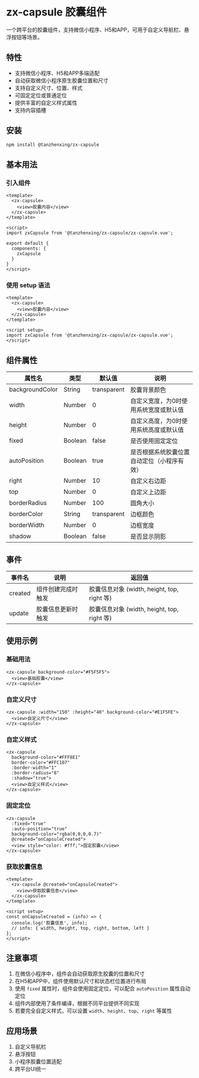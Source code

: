 # zx-capsule 胶囊组件

一个跨平台的胶囊组件，支持微信小程序、H5和APP，可用于自定义导航栏、悬浮按钮等场景。

## 特性

- 支持微信小程序、H5和APP多端适配
- 自动获取微信小程序原生胶囊位置和尺寸
- 支持自定义尺寸、位置、样式
- 可固定定位或普通定位
- 提供丰富的自定义样式属性
- 支持内容插槽

## 安装

```bash
npm install @tanzhenxing/zx-capsule
```

## 基本用法

### 引入组件

```vue
<template>
  <zx-capsule>
    <view>胶囊内容</view>
  </zx-capsule>
</template>

<script>
import zxCapsule from '@tanzhenxing/zx-capsule/zx-capsule.vue';

export default {
  components: {
    zxCapsule
  }
}
</script>
```

### 使用 setup 语法

```vue
<template>
  <zx-capsule>
    <view>胶囊内容</view>
  </zx-capsule>
</template>

<script setup>
import zxCapsule from '@tanzhenxing/zx-capsule/zx-capsule.vue';
</script>
```

## 组件属性

| 属性名           | 类型    | 默认值       | 说明                                  |
|-----------------|---------|-------------|--------------------------------------|
| backgroundColor | String  | transparent | 胶囊背景颜色                          |
| width           | Number  | 0           | 自定义宽度，为0时使用系统宽度或默认值   |
| height          | Number  | 0           | 自定义高度，为0时使用系统高度或默认值   |
| fixed           | Boolean | false       | 是否使用固定定位                      |
| autoPosition    | Boolean | true        | 是否根据系统胶囊位置自动定位（小程序有效）|
| right           | Number  | 10          | 自定义右边距                          |
| top             | Number  | 0           | 自定义上边距                          |
| borderRadius    | Number  | 100         | 圆角大小                              |
| borderColor     | String  | transparent | 边框颜色                              |
| borderWidth     | Number  | 0           | 边框宽度                              |
| shadow          | Boolean | false       | 是否显示阴影                          |

## 事件

| 事件名    | 说明               | 返回值                                |
|-----------|-------------------|--------------------------------------|
| created   | 组件创建完成时触发 | 胶囊信息对象 (width, height, top, right 等) |
| update    | 胶囊信息更新时触发 | 胶囊信息对象 (width, height, top, right 等) |

## 使用示例

### 基础用法

```vue
<zx-capsule background-color="#F5F5F5">
  <view>基础胶囊</view>
</zx-capsule>
```

### 自定义尺寸

```vue
<zx-capsule :width="150" :height="40" background-color="#E1F5FE">
  <view>自定义尺寸</view>
</zx-capsule>
```

### 自定义样式

```vue
<zx-capsule 
  background-color="#FFF8E1" 
  border-color="#FFC107"
  :border-width="1"
  :border-radius="8"
  :shadow="true">
  <view>自定义样式</view>
</zx-capsule>
```

### 固定定位

```vue
<zx-capsule 
  :fixed="true" 
  :auto-position="true"
  background-color="rgba(0,0,0,0.7)"
  @created="onCapsuleCreated">
  <view style="color: #fff;">固定胶囊</view>
</zx-capsule>
```

### 获取胶囊信息

```vue
<template>
  <zx-capsule @created="onCapsuleCreated">
    <view>获取胶囊信息</view>
  </zx-capsule>
</template>

<script setup>
const onCapsuleCreated = (info) => {
  console.log('胶囊信息', info);
  // info: { width, height, top, right, bottom, left }
};
</script>
```

## 注意事项

1. 在微信小程序中，组件会自动获取原生胶囊的位置和尺寸
2. 在H5和APP中，组件使用默认尺寸和状态栏位置进行布局
3. 使用 `fixed` 属性时，组件会使用固定定位，可以配合 `autoPosition` 属性自动定位
4. 组件内部使用了条件编译，根据不同平台提供不同实现
5. 若要完全自定义样式，可以设置 `width`、`height`、`top`、`right` 等属性

## 应用场景

1. 自定义导航栏
2. 悬浮按钮
3. 小程序胶囊位置适配
4. 跨平台UI统一

